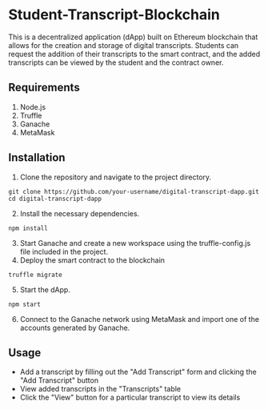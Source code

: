 # Student-Transcript-Blockchain
This is a decentralized application (dApp) built on Ethereum blockchain that allows for the creation and storage of digital transcripts. Students can request the addition of their transcripts to the smart contract, and the added transcripts can be viewed by the student and the contract owner.

## Requirements
<ol><li>Node.js</li>
<li>Truffle</li>
<li>Ganache</li>
<li>MetaMask</li>
</ol>

## Installation
1) Clone the repository and navigate to the project directory.

`git clone https://github.com/your-username/digital-transcript-dapp.git`
`cd digital-transcript-dapp`

2) Install the necessary dependencies.

`npm install`

3) Start Ganache and create a new workspace using the truffle-config.js file included in the project.
4) Deploy the smart contract to the blockchain

`truffle migrate`

5) Start the dApp.

`npm start`

6) Connect to the Ganache network using MetaMask and import one of the accounts generated by Ganache.

## Usage
<ul><li>Add a transcript by filling out the "Add Transcript" form and clicking the "Add Transcript" button</li>

<li>View added transcripts in the "Transcripts" table</li>

<li>Click the "View" button for a particular transcript to view its details</li></ul>
